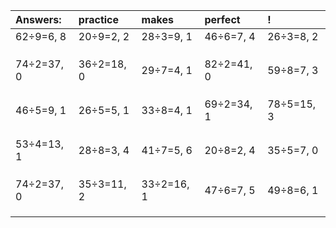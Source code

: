 | Answers: | practice | makes | perfect | ! |
| :--- | :--- | :--- | :--- | :--- |
| 62÷9=6, 8 | 20÷9=2, 2 | 28÷3=9, 1 | 46÷6=7, 4 | 26÷3=8, 2 | 
|   |   |   |   |   | 
|   |   |   |   |   | 
|   |   |   |   |   | 
| 74÷2=37, 0 | 36÷2=18, 0 | 29÷7=4, 1 | 82÷2=41, 0 | 59÷8=7, 3 | 
|   |   |   |   |   | 
|   |   |   |   |   | 
|   |   |   |   |   | 
| 46÷5=9, 1 | 26÷5=5, 1 | 33÷8=4, 1 | 69÷2=34, 1 | 78÷5=15, 3 | 
|   |   |   |   |   | 
|   |   |   |   |   | 
|   |   |   |   |   | 
| 53÷4=13, 1 | 28÷8=3, 4 | 41÷7=5, 6 | 20÷8=2, 4 | 35÷5=7, 0 | 
|   |   |   |   |   | 
|   |   |   |   |   | 
|   |   |   |   |   | 
| 74÷2=37, 0 | 35÷3=11, 2 | 33÷2=16, 1 | 47÷6=7, 5 | 49÷8=6, 1 | 
|   |   |   |   |   | 
|   |   |   |   |   | 
|   |   |   |   |   | 
